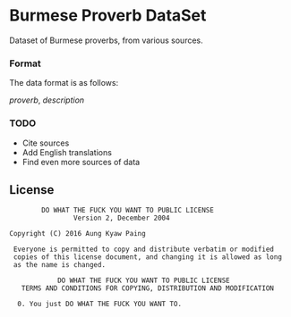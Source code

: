 # Burmese Proverb DataSet
Dataset of Burmese proverbs, from various sources.

### Format

The data format is as follows:

*proverb*, *description*

### TODO
* Cite sources
* Add English translations
* Find even more sources of data

License
-------
            DO WHAT THE FUCK YOU WANT TO PUBLIC LICENSE
                    Version 2, December 2004

    Copyright (C) 2016 Aung Kyaw Paing

     Everyone is permitted to copy and distribute verbatim or modified
     copies of this license document, and changing it is allowed as long
     as the name is changed.

                DO WHAT THE FUCK YOU WANT TO PUBLIC LICENSE
       TERMS AND CONDITIONS FOR COPYING, DISTRIBUTION AND MODIFICATION

      0. You just DO WHAT THE FUCK YOU WANT TO.
